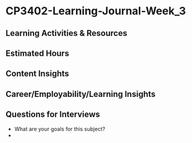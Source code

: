 # CP3402-Learning-Journal-Week_3

## Learning Activities & Resources


## Estimated Hours


## Content Insights


## Career/Employability/Learning Insights



## Questions for Interviews
- What are your goals for this subject?
- 
